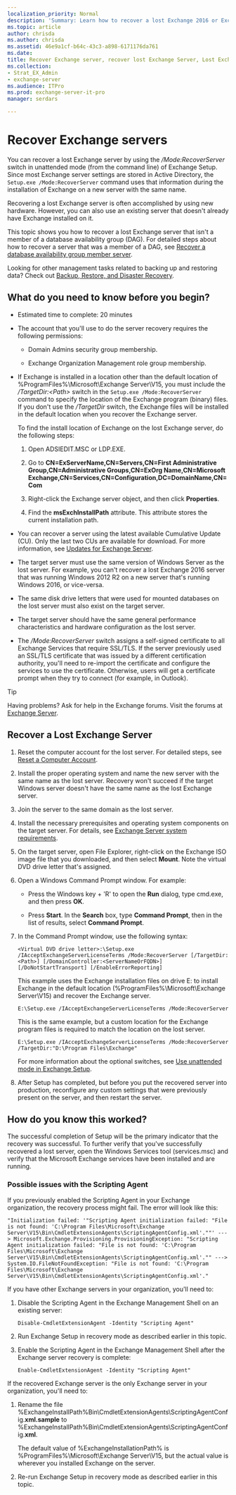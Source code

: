 ```yaml
---
localization_priority: Normal
description: 'Summary: Learn how to recover a lost Exchange 2016 or Exchange 2019 server.'
ms.topic: article
author: chrisda
ms.author: chrisda
ms.assetid: 46e9a1cf-b64c-43c3-a898-6171176da761
ms.date:
title: Recover Exchange server, recover lost Exchange Server, Lost Exchange Server recovery
ms.collection:
- Strat_EX_Admin
- exchange-server
ms.audience: ITPro
ms.prod: exchange-server-it-pro
manager: serdars

---
```


# Recover Exchange servers

You can recover a lost Exchange server by using the _/Mode:RecoverServer_ switch in unattended mode (from the command line) of Exchange Setup. Since most Exchange server settings are stored in Active Directory, the `Setup.exe /Mode:RecoverServer` command uses that information during the installation of Exchange on a new server with the same name.

Recovering a lost Exchange server is often accomplished by using new hardware. However, you can also use an existing server that doesn't already have Exchange installed on it.

This topic shows you how to recover a lost Exchange server that isn't a member of a database availability group (DAG). For detailed steps about how to recover a server that was a member of a DAG, see [Recover a database availability group member server](recover-dag-member-servers.md).

Looking for other management tasks related to backing up and restoring data? Check out [Backup, Restore, and Disaster Recovery](http://technet.microsoft.com/library/394fc4ed-fa02-41fa-9159-cc2754ff8875.aspx).

## What do you need to know before you begin?

- Estimated time to complete: 20 minutes

- The account that you'll use to do the server recovery requires the following permissions:

   - Domain Admins security group membership.

   - Exchange Organization Management role group membership.

- If Exchange is installed in a location other than the default location of %ProgramFiles%\Microsoft\Exchange Server\V15, you must include the _/TargetDir:\<Path\>_ switch in the `Setup.exe /Mode:RecoverServer` command to specify the location of the Exchange program (binary) files. If you don't use the _/TargetDir_ switch, the Exchange files will be installed in the default location when you recover the Exchange server.

   To find the install location of Exchange on the lost Exchange server, do the following steps:

   1. Open ADSIEDIT.MSC or LDP.EXE.

   2. Go to **CN=ExServerName,CN=Servers,CN=First Administrative Group,CN=Administrative Groups,CN=ExOrg Name,CN=Microsoft Exchange,CN=Services,CN=Configuration,DC=DomainName,CN=Com**

   3. Right-click the Exchange server object, and then click **Properties**.

   4. Find the **msExchInstallPath** attribute. This attribute stores the current installation path.

- You can recover a server using the latest available Cumulative Update (CU). Only the last two CUs are available for download. For more information, see [Updates for Exchange Server](../../new-features/updates.md).

- The target server must use the same version of Windows Server as the lost server. For example, you can't recover a lost Exchange 2016 server that was running Windows 2012 R2 on a new server that's running Windows 2016, or vice-versa.

- The same disk drive letters that were used for mounted databases on the lost server must also exist on the target server.

- The target server should have the same general performance characteristics and hardware configuration as the lost server.

- The _/Mode:RecoverServer_ switch assigns a self-signed certificate to all Exchange Services that require SSL/TLS. If the server previously used an SSL/TLS certificate that was issued by a different certification authority, you'll need to re-import the certificate and configure the services to use the certificate. Otherwise, users will get a certificate prompt when they try to connect (for example, in Outlook).

> [!TIP]
> Having problems? Ask for help in the Exchange forums. Visit the forums at [Exchange Server](https://go.microsoft.com/fwlink/p/?linkId=60612).

## Recover a Lost Exchange Server

1. Reset the computer account for the lost server. For detailed steps, see [Reset a Computer Account](https://go.microsoft.com/fwlink/p/?linkId=165388).

2. Install the proper operating system and name the new server with the same name as the lost server. Recovery won't succeed if the target Windows server doesn't have the same name as the lost Exchange server.

3. Join the server to the same domain as the lost server.

4. Install the necessary prerequisites and operating system components on the target server. For details, see [Exchange Server system requirements](../../plan-and-deploy/prerequisites.md).

5. On the target server, open File Explorer, right-click on the Exchange ISO image file that you downloaded, and then select **Mount**. Note the virtual DVD drive letter that's assigned.

6. Open a Windows Command Prompt window. For example:

    - Press the Windows key + 'R' to open the **Run** dialog, type cmd.exe, and then press **OK**.

    - Press **Start**. In the **Search** box, type **Command Prompt**, then in the list of results, select **Command Prompt**.

7. In the Command Prompt window, use the following syntax:

    ```
    <Virtual DVD drive letter>:\Setup.exe /IAcceptExchangeServerLicenseTerms /Mode:RecoverServer [/TargetDir:<Path>] [/DomainController:<ServerNameOrFQDN>] [/DoNotStartTransport] [/EnableErrorReporting]
    ```

    This example uses the Exchange installation files on drive E: to install Exchange in the default location (%ProgramFiles%\Microsoft\Exchange Server\V15) and recover the Exchange server.

    ```
    E:\Setup.exe /IAcceptExchangeServerLicenseTerms /Mode:RecoverServer
    ```

    This is the same example, but a custom location for the Exchange program files is required to match the location on the lost server.

    ```
    E:\Setup.exe /IAcceptExchangeServerLicenseTerms /Mode:RecoverServer /TargetDir:"D:\Program Files\Exchange"
    ```

    For more information about the optional switches, see [Use unattended mode in Exchange Setup](../../plan-and-deploy/deploy-new-installations/unattended-installs.md).

8. After Setup has completed, but before you put the recovered server into production, reconfigure any custom settings that were previously present on the server, and then restart the server.

## How do you know this worked?

The successful completion of Setup will be the primary indicator that the recovery was successful. To further verify that you've successfully recovered a lost server, open the Windows Services tool (services.msc) and verify that the Microsoft Exchange services have been installed and are running.

### Possible issues with the Scripting Agent

If you previously enabled the Scripting Agent in your Exchange organization, the recovery process might fail. The error will look like this:

```
"Initialization failed: '"Scripting Agent initialization failed: "File is not found: 'C:\Program Files\Microsoft\Exchange Server\V15\Bin\CmdletExtensionAgents\ScriptingAgentConfig.xml'.""' ---> Microsoft.Exchange.Provisioning.ProvisioningException: "Scripting Agent initialization failed: "File is not found: 'C:\Program Files\Microsoft\Exchange Server\V15\Bin\CmdletExtensionAgents\ScriptingAgentConfig.xml'."" ---> System.IO.FileNotFoundException: "File is not found: 'C:\Program Files\Microsoft\Exchange Server\V15\Bin\CmdletExtensionAgents\ScriptingAgentConfig.xml'."
```

If you have other Exchange servers in your organization, you'll need to:

1. Disable the Scripting Agent in the Exchange Management Shell on an existing server:

    ```
    Disable-CmdletExtensionAgent -Identity "Scripting Agent"
    ```

2. Run Exchange Setup in recovery mode as described earlier in this topic.

3. Enable the Scripting Agent in the Exchange Management Shell after the Exchange server recovery is complete:

    ```
    Enable-CmdletExtensionAgent -Identity "Scripting Agent"
    ```

If the recovered Exchange server is the only Exchange server in your organization, you'll need to:

1. Rename the file %ExchangeInstallPath%Bin\CmdletExtensionAgents\ScriptingAgentConfig.**xml.sample** to %ExchangeInstallPath%Bin\CmdletExtensionAgents\ScriptingAgentConfig.**xml**.

    The default value of %ExchangeInstallationPath% is %ProgramFiles%\Microsoft\Exchange Server\V15\, but the actual value is wherever you installed Exchange on the server.

2. Re-run Exchange Setup in recovery mode as described earlier in this topic.

